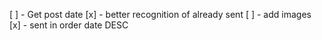 [ ] - Get post date
[x] - better recognition of already sent
[ ] - add images
[x] - sent in order date DESC

